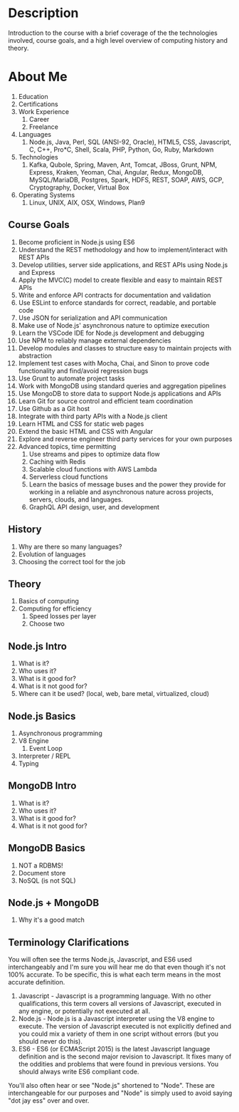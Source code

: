 # Description
Introduction to the course with a brief coverage of the the technologies involved, course goals, and a high level overview of computing history and theory.

# About Me
1. Education
2. Certifications
3. Work Experience
   1. Career
   2. Freelance
4. Languages
   1. Node.js, Java, Perl, SQL (ANSI-92, Oracle), HTML5, CSS, Javascript, C, C++, Pro*C, Shell, Scala, PHP, Python, Go, Ruby, Markdown
5. Technologies
   1. Kafka, Qubole, Spring, Maven, Ant, Tomcat, JBoss, Grunt, NPM, Express, Kraken, Yeoman, Chai, Angular, Redux, MongoDB, MySQL/MariaDB, Postgres, Spark, HDFS, REST, SOAP, AWS, GCP, Cryptography, Docker, Virtual Box
6. Operating Systems
   1. Linux, UNIX, AIX, OSX, Windows, Plan9

## Course Goals
1.  Become proficient in Node.js using ES6
2.  Understand the REST methodology and how to implement/interact with REST APIs
3.  Develop utilities, server side applications, and REST APIs using Node.js and Express
4.  Apply the MVC(C) model to create flexible and easy to maintain REST APIs
5.  Write and enforce API contracts for documentation and validation
6.  Use ESLint to enforce standards for correct, readable, and portable code
7.  Use JSON for serialization and API communication
8.  Make use of Node.js' asynchronous nature to optimize execution
9.  Learn the VSCode IDE for Node.js development and debugging
10. Use NPM to reliably manage external dependencies
11. Develop modules and classes to structure easy to maintain projects with abstraction
12. Implement test cases with Mocha, Chai, and Sinon to prove code functionality and find/avoid regression bugs
13. Use Grunt to automate project tasks
14. Work with MongoDB using standard queries and aggregation pipelines
15. Use MongoDB to store data to support Node.js applications and APIs
16. Learn Git for source control and efficient team coordination 
17. Use Github as a Git host
18. Integrate with third party APIs with a Node.js client
19. Learn HTML and CSS for static web pages
20. Extend the basic HTML and CSS with Angular
21. Explore and reverse engineer third party services for your own purposes
22. Advanced topics, time permitting
    1.  Use streams and pipes to optimize data flow
    2.  Caching with Redis
    3.  Scalable cloud functions with AWS Lambda
    4.  Serverless cloud functions
    5.  Learn the basics of message buses and the power they provide for working in a reliable and asynchronous nature across projects, servers, clouds, and languages.
    6.  GraphQL API design, user, and development

## History
1.  Why are there so many languages?
2.  Evolution of languages
3.  Choosing the correct tool for the job

## Theory
1. Basics of computing
3. Computing for efficiency
   1. Speed losses per layer
   2. Choose two

## Node.js Intro
1. What is it?
2. Who uses it?
3. What is it good for?
4. What is it not good for?
5. Where can it be used? (local, web, bare metal, virtualized, cloud)

## Node.js Basics
1. Asynchronous programming
2. V8 Engine
   1. Event Loop
3. Interpreter / REPL
4. Typing
## MongoDB Intro
1. What is it?
2. Who uses it?
3. What is it good for?
4. What is it not good for?

## MongoDB Basics
1. NOT a RDBMS!
2. Document store
3. NoSQL (is not SQL)
   
## Node.js + MongoDB
1. Why it's a good match
   
## Terminology Clarifications
You will often see the terms Node.js, Javascript, and ES6 used interchangeably and I'm sure you will hear me do that even though it's not 100% accurate.  To be specific, this is what each term means in the most accurate definition.
1. Javascript - Javascript is a programming language.  With no other qualifications, this term covers all versions of Javascript, executed in any engine, or potentially not executed at all.
2. Node.js - Node.js is a Javascript interpreter using the V8 engine to execute.  The version of Javascript executed is not explicitly defined and you could mix a variety of them in one script without errors (but you should never do this).
3. ES6 - ES6 (or ECMAScript 2015) is the latest Javascript language definition and is the second major revision to Javascript.  It fixes many of the oddities and problems that were found in previous versions.  You should always write ES6 compliant code.

You'll also often hear or see "Node.js" shortened to "Node".  These are interchangeable for our purposes and "Node" is simply used to avoid saying "dot jay ess" over and over.